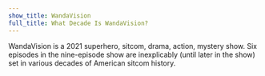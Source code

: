 ```yaml
---
show_title: WandaVision
full_title: What Decade Is WandaVision?
---
```


WandaVision is a 2021 superhero, sitcom, drama, action, mystery show. Six episodes in the nine-episode show are inexplicably (until later in the show) set in various decades of American sitcom history.